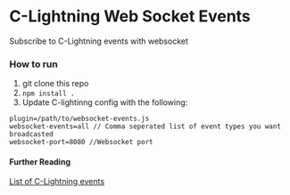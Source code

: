 # C-Lightning Web Socket Events

Subscribe to C-Lightning events with websocket

### How to run

1) git clone this repo
2) `npm install .`
3) Update C-lightinng config with the following:
```
plugin=/path/to/websocket-events.js
websocket-events=all // Comma seperated list of event types you want broadcasted
websocket-port=8080 //Websocket port
```


#### Further Reading
[List of C-Lightning events](https://lightning.readthedocs.io/PLUGINS.html#event-notifications)
